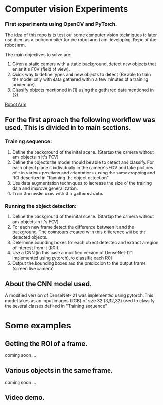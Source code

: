 # Computer vision Experiments

### First experiments using OpenCV and PyTorch.

The idea of this repo is to test out some computer vision techniques to later use them as a tool/controller for the robot arm I am developing.
Repo of the robot arm.

The main objectives to solve are:

1. Given a static camera with a static background, detect new objects that enter it's FOV (field of view).
2. Quick way to define types and new objects to detect (Be able to train the model only with data gathered within a few minutes of a training prodecure).
3. Classify objects mentioned in (1) using the gathered data mentioned in (2).


[Robot Arm](https://github.com/alberto-abarzua/3d_printed_robot_arm)

## For the first aproach the following workflow was used. This is divided in to main sections.

### Training sequence:

1. Define the background of the inital scene. (Startup the camera without any objects in it's FOV)
2. Define the objects the model should be able to detect and classify. For each object place it individually in the camere's FOV and take pictures of it in various positions and orientations (using the same cropping and ROI described in "Running the object detection".
3. Use data augmentation techniques to increase the size of the training data and improve generalization.
4. Train the model used with this gathered data.

### Running the object detection:

1. Define the background of the inital scene. (Startup the camera without any objects in it's FOV)
2. For each new frame detect the difference between it and the background. The countours created with this difference will be the detected objects.
3. Determine bounding boxes for each object detectec and extract a region of interest from it (ROI).
4. Use a CNN  (in this case a modified version of DenseNet-121 implemented using pytorch), to classifie each ROI
5. Output the bounding boxes and the prediccion to the output frame (screen live camera)


## About the CNN model used.

A modified version of DenseNet-121 was implemented using pytorch. This model takes as an input images (RGB) of size 32 (3,32,32) used to classify the several classes defined in "Training sequence"


# Some examples

## Getting the ROI of a frame.
  coming soon ...
## Various objects in the same frame.
  coming soon ...
## Video demo.






